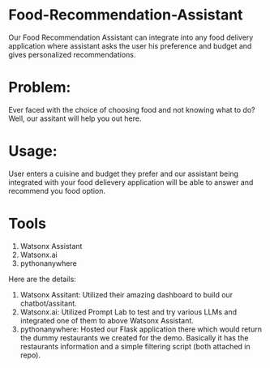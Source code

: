 # Food-Recommendation-Assistant

Our Food Recommendation Assistant can integrate into any food delivery application where assistant asks the user his preference and budget and gives personalized recommendations.

# Problem:
Ever faced with the choice of choosing food and not knowing what to do? Well, our assitant will help you out here.

# Usage:
User enters a cuisine and budget they prefer and our assistant being integrated with your food delievery application will be able to answer and recommend you food option.

# Tools
1. Watsonx Assistant
2. Watsonx.ai
3. pythonanywhere

Here are the details:
1. Watsonx Assitant: Utilized their amazing dashboard to build our chatbot/assitant.
2. Watsonx.ai: Utilized Prompt Lab to test and try various LLMs and integrated one of them to above Watsonx Assistant.
3. pythonanywhere: Hosted our Flask application there which would return the dummy restaurants we created for the demo. Basically it has the restaurants information and a simple filtering script (both attached in repo).

